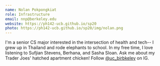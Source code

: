 ```yaml
---
name: Nolan Pokpongkiat
role: Infrastructure
email: nnp@berkeley.edu
website: https://ph142-ucb.github.io/sp20
photo: https://ph142-ucb.github.io/sp20/img/nolan.png
---
```


I'm a senior CS major interested in the intersection of health and tech-- I grew up in Thailand and rode elephants to school. In my free time, I love listening to Sufjian Stevens, Berhana, and Sasha Sloan. Ask me about my Trader Joes' hatched apartment chicken! Follow [@uc_birbkeley](https://www.instagram.com/uc_birbkeley/) on IG.
